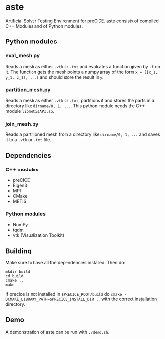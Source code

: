 # aste
Artificial Solver Testing Environment for preCICE.
aste consists of compiled C++ Modules and of Python modules.
## Python modules
### eval_mesh.py
Reads a mesh as either `.vtk` or `.txt` and evaluates a function given by `-f` on it. The function gets the mesh points a numpy array of the form `x = [[x_1, y_1, z_1], ...]` and should store the result in `y`.
### partition_mesh.py
Reads a mesh as either `.vtk` or `.txt`, partitions it and stores the parts in a directory like `dirname/0, 1, ...`. 
This python module needs the C++ module `libmetisAPI.so`.
### join_mesh.py
Reads a partitioned mesh from a directory like `dirname/0, 1, ...` and saves it to a `.vtk` or `.txt` file.

## Dependencies
### C++ modules
- preCICE
- Eigen3
- MPI
- CMake
- METIS
### Python modules
- NumPy
- tqdm
- vtk (Visualization Toolkit)
## Building
Make sure to have all the dependencies installed. Then do:
```
mkdir build
cd build
cmake ..
make
```
If precice is not installed in `$PRECICE_ROOT/build` do `cmake -DCMAKE_LIBRARY_PATH=$PRECICE_INSTALL_DIR ..` with the correct installation directory.
## Demo
A demonstration of aste can be run with `./demo.sh`.
